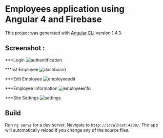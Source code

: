 # Employees application using Angular 4 and Firebase

This project was generated with [Angular CLI](https://github.com/angular/angular-cli) version 1.4.3.

## Screenshot : 

***Login 
![authentification](https://user-images.githubusercontent.com/17427223/31055051-ddcb6fde-a6be-11e7-949e-9e3100072dbd.png)

***list Employee
![dashboard](https://user-images.githubusercontent.com/17427223/31055052-ddceddcc-a6be-11e7-90d1-7d255c68e3da.png)

***Edit Employee 
![employeeedit](https://user-images.githubusercontent.com/17427223/31055053-ddd1ea12-a6be-11e7-9ef4-5f56160e3a40.png)

***Employee Information 
![employeeinfo](https://user-images.githubusercontent.com/17427223/31055054-ddd736fc-a6be-11e7-8880-a874954f0f83.png)

***Site Settings 
![settings](https://user-images.githubusercontent.com/17427223/31055055-dddad4ba-a6be-11e7-8b45-b7030f9663f7.png)

## Build

Run `ng serve` for a dev server. Navigate to `http://localhost:4200/`. The app will automatically reload if you change any of the source files.
